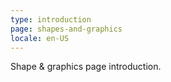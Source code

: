 ```yaml
---
type: introduction
page: shapes-and-graphics
locale: en-US
---
```

Shape & graphics page introduction.

